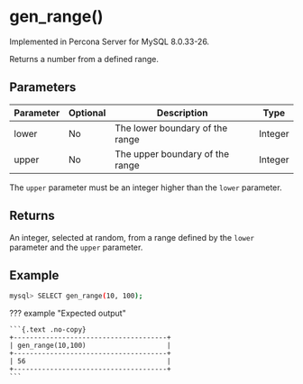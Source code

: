 # gen_range()

Implemented in Percona Server for MySQL 8.0.33-26.

Returns a number from a defined range.

## Parameters

| Parameter | Optional | Description | Type |
| --- | --- | --- | --- |
| lower | No | The lower boundary of the range | Integer |
| upper | No | The upper boundary of the range | Integer |

The `upper` parameter must be an integer higher than the `lower` parameter.

## Returns

An integer, selected at random, from a range defined by the `lower` parameter and the `upper` parameter.

## Example

```{.bash data-prompt="mysql>"}
mysql> SELECT gen_range(10, 100);
```

??? example "Expected output"

    ```{.text .no-copy}
    +--------------------------------------+
    | gen_range(10,100)                    |
    +--------------------------------------+
    | 56                                   |
    +--------------------------------------+
    ```